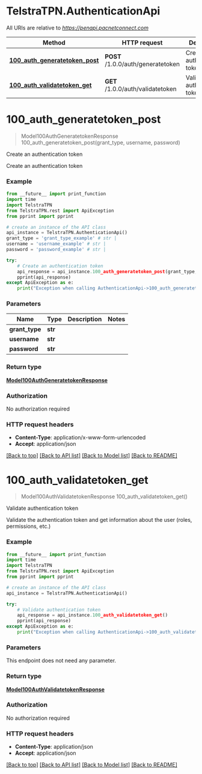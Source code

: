 # TelstraTPN.AuthenticationApi

All URIs are relative to *https://penapi.pacnetconnect.com*

Method | HTTP request | Description
------------- | ------------- | -------------
[**100_auth_generatetoken_post**](AuthenticationApi.md#100_auth_generatetoken_post) | **POST** /1.0.0/auth/generatetoken | Create an authentication token
[**100_auth_validatetoken_get**](AuthenticationApi.md#100_auth_validatetoken_get) | **GET** /1.0.0/auth/validatetoken | Validate authentication token


# **100_auth_generatetoken_post**
> Model100AuthGeneratetokenResponse 100_auth_generatetoken_post(grant_type, username, password)

Create an authentication token

Create an authentication token

### Example 
```python
from __future__ import print_function
import time
import TelstraTPN
from TelstraTPN.rest import ApiException
from pprint import pprint

# create an instance of the API class
api_instance = TelstraTPN.AuthenticationApi()
grant_type = 'grant_type_example' # str | 
username = 'username_example' # str | 
password = 'password_example' # str | 

try: 
    # Create an authentication token
    api_response = api_instance.100_auth_generatetoken_post(grant_type, username, password)
    pprint(api_response)
except ApiException as e:
    print("Exception when calling AuthenticationApi->100_auth_generatetoken_post: %s\n" % e)
```

### Parameters

Name | Type | Description  | Notes
------------- | ------------- | ------------- | -------------
 **grant_type** | **str**|  | 
 **username** | **str**|  | 
 **password** | **str**|  | 

### Return type

[**Model100AuthGeneratetokenResponse**](Model100AuthGeneratetokenResponse.md)

### Authorization

No authorization required

### HTTP request headers

 - **Content-Type**: application/x-www-form-urlencoded
 - **Accept**: application/json

[[Back to top]](#) [[Back to API list]](../README.md#documentation-for-api-endpoints) [[Back to Model list]](../README.md#documentation-for-models) [[Back to README]](../README.md)

# **100_auth_validatetoken_get**
> Model100AuthValidatetokenResponse 100_auth_validatetoken_get()

Validate authentication token

Validate the authentication token and get information about the user (roles, permissions, etc.)

### Example 
```python
from __future__ import print_function
import time
import TelstraTPN
from TelstraTPN.rest import ApiException
from pprint import pprint

# create an instance of the API class
api_instance = TelstraTPN.AuthenticationApi()

try: 
    # Validate authentication token
    api_response = api_instance.100_auth_validatetoken_get()
    pprint(api_response)
except ApiException as e:
    print("Exception when calling AuthenticationApi->100_auth_validatetoken_get: %s\n" % e)
```

### Parameters
This endpoint does not need any parameter.

### Return type

[**Model100AuthValidatetokenResponse**](Model100AuthValidatetokenResponse.md)

### Authorization

No authorization required

### HTTP request headers

 - **Content-Type**: application/json
 - **Accept**: application/json

[[Back to top]](#) [[Back to API list]](../README.md#documentation-for-api-endpoints) [[Back to Model list]](../README.md#documentation-for-models) [[Back to README]](../README.md)

